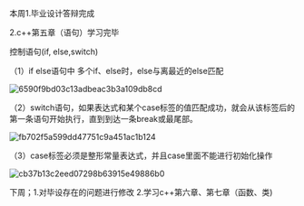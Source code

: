 本周1.毕业设计答辩完成

2.c++第五章（语句）学习完毕

控制语句(if, else,switch)
   
（1）if else语句中 多个if、else时，else与离最近的else匹配

![6590f9bd03c13adbeac3b3a109db8cd](https://github.com/user-attachments/assets/b9a75762-e58d-477f-af1c-c54d745d13bc)

（2）switch语句，如果表达式和某个case标签的值匹配成功，就会从该标签后的第一条语句开始执行，直到到达一条break或最尾部。

![fb702f5a599dd47751c9a451ac1b124](https://github.com/user-attachments/assets/59628458-b300-43b3-87af-7d7c34c015ad)

（3）case标签必须是整形常量表达式，并且case里面不能进行初始化操作

![cb37b13c2eed07298b63915e49886b0](https://github.com/user-attachments/assets/abb89734-0403-4c4e-95cb-e9c7628078f7)

下周；1.对毕设存在的问题进行修改
 2.学习c++第六章、第七章（函数、类)


